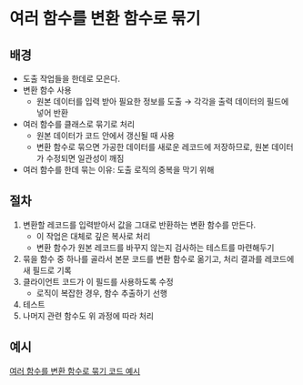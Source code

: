 # 여러 함수를 변환 함수로 묶기

## 배경

- 도출 작업들을 한데로 모은다.
- 변환 함수 사용
  - 원본 데이터를 입력 받아 필요한 정보를 도출 → 각각을 출력 데이터의 필드에 넣어 반환
- 여러 함수를 클래스로 묶기로 처리
  - 원본 데이터가 코드 안에서 갱신될 때 사용
  - 변환 함수로 묶으면 가공한 데이터를 새로운 레코드에 저장하므로, 원본 데이터가 수정되면 일관성이 깨짐
- 여러 함수를 한데 묶는 이유: 도출 로직의 중복을 막기 위해

## 절차

1. 변환할 레코드를 입력받아서 값을 그대로 반환하는 변환 함수를 만든다.
   - 이 작업은 대체로 깊은 복사로 처리
   - 변환 함수가 원본 레코드를 바꾸지 않는지 검사하는 테스트를 마련해두기
2. 묶을 함수 중 하나를 골라서 본문 코드를 변환 함수로 옮기고, 처리 결과를 레코드에 새 필드로 기록
3. 클라이언트 코드가 이 필드를 사용하도록 수정
   - 로직이 복잡한 경우, 함수 추출하기 선행
4. 테스트
5. 나머지 관련 함수도 위 과정에 따라 처리

## 예시

[여러 함수를 변환 함수로 묶기 코드 예시](../6-9/example.js)<br>
